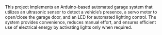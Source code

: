 This project implements an Arduino-based automated garage system that utilizes an ultrasonic sensor to detect a vehicle’s presence, a servo motor to open/close the garage door, and an LED for automated lighting control. The system provides convenience, reduces manual effort, and ensures efficient use of electrical energy by activating lights only when required. 
